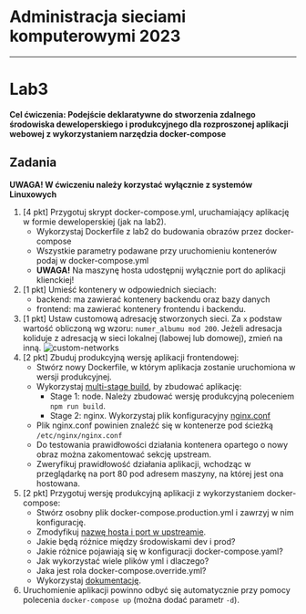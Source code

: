 # Administracja sieciami komputerowymi 2023

---

# Lab3
**Cel ćwiczenia: Podejście deklaratywne do stworzenia zdalnego środowiska deweloperskiego i produkcyjnego dla rozproszonej aplikacji webowej z wykorzystaniem narzędzia docker-compose**

## Zadania
**UWAGA! W ćwiczeniu należy korzystać wyłącznie z systemów Linuxowych**
1. [4 pkt] Przygotuj skrypt docker-compose.yml, uruchamiający aplikację w formie deweloperskiej (jak na lab2).
    - Wykorzystaj Dockerfile z lab2 do budowania obrazów przez docker-compose
    - Wszystkie parametry podawane przy uruchomieniu kontenerów podaj w docker-compose.yml
    - **UWAGA!** Na maszynę hosta udostępnij wyłącznie port do aplikacji klienckiej!
2. [1 pkt] Umieść kontenery w odpowiednich sieciach:
    - backend: ma zawierać kontenery backendu oraz bazy danych
    - frontend: ma zawierać kontenery frontendu i backendu.
3. [1 pkt] Ustaw customową adresację stworzonych sieci. Za `x` podstaw wartość obliczoną wg wzoru: `numer_albumu mod 200`. Jeżeli adresacja koliduje z adresacją w sieci lokalnej (labowej lub domowej), zmień na inną.
    ![custom-networks](/res/docker-compose-network.svg)
4. [2 pkt] Zbuduj produkcyjną wersję aplikacji frontendowej:
    - Stwórz nowy Dockerfile, w którym aplikacja zostanie uruchomiona w wersji produkcyjnej.
    - Wykorzystaj [multi-stage build](https://docs.docker.com/build/building/multi-stage/), by zbudować aplikację:
        * Stage 1: node. Należy zbudować wersję produkcyjną poleceniem `npm run build`.
        * Stage 2: nginx. Wykorzystaj plik konfiguracyjny [nginx.conf](/client/nginx.conf)
    - Plik nginx.conf powinien znaleźć się w kontenerze pod ścieżką `/etc/nginx/nginx.conf`
    - Do testowania prawidłowości działania kontenera opartego o nowy obraz można zakomentować sekcję upstream.
    - Zweryfikuj prawidłowość działania aplikacji, wchodząc w przeglądarkę na port 80 pod adresem maszyny, na której jest ona hostowana.
5. [2 pkt] Przygotuj wersję produkcyjną aplikacji z wykorzystaniem docker-compose:
    - Stwórz osobny plik docker-compose.production.yml i zawrzyj w nim konfigurację.
    - Zmodyfikuj [nazwę hosta i port w upstreamie](/client/nginx.conf#L15).
    - Jakie będą różnice między środowiskami dev i prod?
    - Jakie różnice pojawiają się w konfiguracji docker-compose.yaml?
    - Jak wykorzystać wiele plików yml i dlaczego?
    - Jaka jest rola docker-compose.override.yml?
    - Wykorzystaj [dokumentację](https://docs.docker.com/compose/extends/).
6. Uruchomienie aplikacji powinno odbyć się automatycznie przy pomocy polecenia `docker-compose up` (można dodać parametr `-d`).
